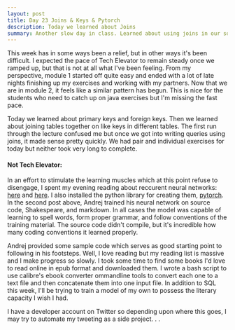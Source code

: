 ```yaml
---
layout: post
title: Day 23 Joins & Keys & Pytorch
description: Today we learned about Joins
summary: Another slow day in class. Learned about using joins in our sql statements to relate data from multiple tables. After class, I did some reading on pytorch and recurrent neural networks.  
---
```


This week has in some ways been a relief, but in other ways it's been difficult. I expected the pace of Tech Elevator to remain steady once we ramped up, but that is not at all what I've been feeling. From my perspective, module 1 started off quite easy and ended with a lot of late nights finishing up my exercises and working with my partners. Now that we are in module 2, it feels like a similar pattern has begun. This is nice for the students who need to catch up on java exercises but I'm missing the fast pace. 

Today we learned about primary keys and foreign keys. Then we learned about joining tables together on like keys in different tables. The first run through the lecture confused me but once we got into writing queries using joins, it made sense pretty quickly. We had pair and individual exercises for today but neither took very long to complete. 

#### Not Tech Elevator: 
In an effort to stimulate the learning muscles which at this point refuse to disengage, I spent my evening reading about reccurent neural networks: [here](https://colah.github.io/posts/2015-08-Understanding-LSTMs/) and [here](https://karpathy.github.io/2015/05/21/rnn-effectiveness/). I also installed the python library for creating them, [pytorch](https://pytorch.org/). In the second post above, Andrej trained his neural network on source code, Shakespeare, and markdown. In all cases the model was capable of learning to spell words, form proper grammar, and follow conventions of the training material. The source code didn't compile, but it's incredible how many coding conventions it learned properly. 

Andrej provided some sample code which serves as good starting point to following in his footsteps. Well, I love reading but my reading list is massive and I make progress so slowly. I took some time to find some books I'd love to read online in epub format and downloaded them. I wrote a bash script to use calibre's ebook converter ommandline tools to convert each one to a text file and then concatenate them into one input file. In addition to SQL this week, I'll be trying to train a model of my own to possess the literary capacity I wish I had. 

I have a developer account on Twitter so depending upon where this goes, I may try to automate my tweeting as a side project. . .